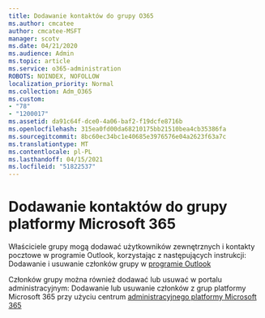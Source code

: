 ```yaml
---
title: Dodawanie kontaktów do grupy O365
ms.author: cmcatee
author: cmcatee-MSFT
manager: scotv
ms.date: 04/21/2020
ms.audience: Admin
ms.topic: article
ms.service: o365-administration
ROBOTS: NOINDEX, NOFOLLOW
localization_priority: Normal
ms.collection: Adm_O365
ms.custom:
- "78"
- "1200017"
ms.assetid: da91c64f-dce0-4a06-baf2-f19dcfe8716b
ms.openlocfilehash: 315ea0fd00da68210175bb21510bea4cb35386fa
ms.sourcegitcommit: 8bc60ec34bc1e40685e3976576e04a2623f63a7c
ms.translationtype: MT
ms.contentlocale: pl-PL
ms.lasthandoff: 04/15/2021
ms.locfileid: "51822537"
---
```

# <a name="add-contacts-to-a-microsoft-365-group"></a>Dodawanie kontaktów do grupy platformy Microsoft 365

Właściciele grupy mogą dodawać użytkowników zewnętrznych i kontakty pocztowe w programie Outlook, korzystając z następujących instrukcji: Dodawanie i usuwanie członków grupy w [programie Outlook](https://support.office.com/article/3b650f4a-5c9b-4f94-a1bb-0cca4b1091de?wt.mc_id=add_contacts_group.aspx)
  
Członków grupy można również dodawać lub usuwać w portalu administracyjnym: Dodawanie lub usuwanie członków z grup platformy Microsoft 365 przy użyciu centrum [administracyjnego platformy Microsoft 365](https://docs.microsoft.com/microsoft-365/admin/create-groups/add-or-remove-members-from-groups)
